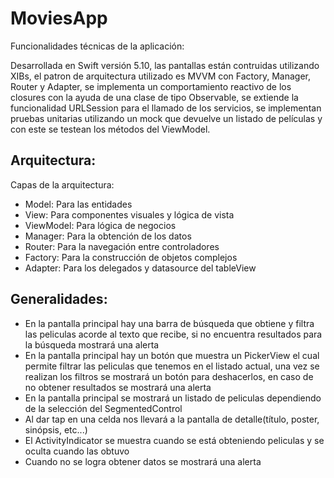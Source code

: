# MoviesApp

Funcionalidades técnicas de la aplicación:

Desarrollada en Swift versión 5.10, las pantallas están contruidas utilizando XIBs, el patron de arquitectura utilizado es MVVM con Factory, Manager, Router y Adapter, se implementa un comportamiento reactivo de los closures con la ayuda de una clase de tipo Observable, se extiende la funcionalidad URLSession para el llamado de los servicios, se implementan pruebas unitarias utilizando un mock que devuelve un listado de películas y con este se testean los métodos del ViewModel.

## Arquitectura:

Capas de la arquitectura:

- Model: Para las entidades
- View: Para componentes visuales y lógica de vista
- ViewModel: Para lógica de negocios
- Manager: Para la obtención de los datos
- Router: Para la navegación entre controladores
- Factory: Para la construcción de objetos complejos
- Adapter: Para los delegados y datasource del tableView

## Generalidades:

- En la pantalla principal hay una barra de búsqueda que obtiene y filtra las peliculas acorde al texto que recibe, si no encuentra resultados para la búsqueda mostrará una alerta
- En la pantalla principal hay un botón que muestra un PickerView el cual permite filtrar las peliculas que tenemos en el listado actual, una vez se realizan los filtros se mostrará un botón para deshacerlos, en caso de no obtener resultados se mostrará una alerta
- En la pantalla principal se mostrará un listado de peliculas dependiendo de la selección del SegmentedControl
- Al dar tap en una celda nos llevará a la pantalla de detalle(título, poster, sinópsis, etc...)
- El ActivityIndicator se muestra cuando se está obteniendo peliculas y se oculta cuando las obtuvo
- Cuando no se logra obtener datos se mostrará  una alerta
